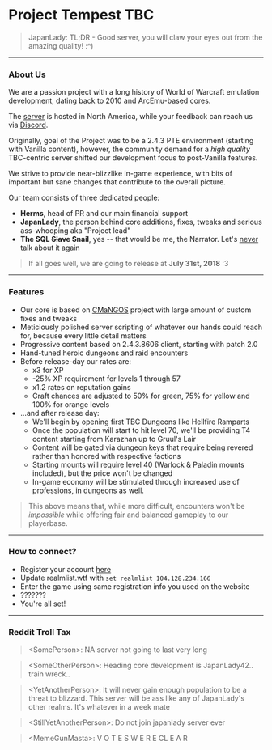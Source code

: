 # Project Tempest TBC

> JapanLady: TL;DR - Good server, you will claw your eyes out from the amazing quality! :^)

---

### About Us

We are a passion project with a long history of World of Warcraft emulation development,
dating back to 2010 and ArcEmu-based cores.

The [server](http://project-tempest.com/) is hosted in North America, while your feedback can reach us via [Discord](https://discord.gg/8YuWsRr).

Originally, goal of the Project was to be a 2.4.3 PTE environment (starting with Vanilla content), however,
the community demand for a _high quality_ TBC-centric server shifted our development focus to post-Vanilla features.

We strive to provide near-blizzlike in-game experience, with bits of important but sane changes that contribute to the overall picture.

Our team consists of three dedicated people:
- **Herms**, head of PR and our main financial support
- **JapanLady**, the person behind core additions, fixes, tweaks and serious ass-whooping aka "Project lead"
- **The SQL ~~Slave~~ Snail**, yes -- that would be me, the Narrator. Let's [never](https://github.com/me-shaon/GLWTPL) talk about it again

> If all goes well, we are going to release at **July 31st, 2018** :3

---

### Features

- Our core is based on [CMaNGOS](https://github.com/cmangos) project with large amount of custom fixes and tweaks
- Meticiously polished server scripting of whatever our hands could reach for, because every little detail matters
- Progressive content based on 2.4.3.8606 client, starting with patch 2.0
- Hand-tuned heroic dungeons and raid encounters
- Before release-day our rates are:
  - x3 for XP
  - -25% XP requirement for levels 1 through 57
  - x1.2 rates on reputation gains
  - Craft chances are adjusted to 50% for green, 75% for yellow and 100% for orange levels
- ...and after release day:
  - We'll begin by opening first TBC Dungeons like Hellfire Ramparts
  - Once the population will start to hit level 70, we'll be providing T4 content starting from Karazhan up to Gruul's Lair
  - Content will be gated via dungeon keys that require being revered rather than honored with respective factions
  - Starting mounts will require level 40 (Warlock & Paladin mounts included), but the price won't be changed
  - In-game economy will be stimulated through increased use of professions, in dungeons as well.

> This above means that, while more difficult, encounters won't be _impossible_ while offering fair and balanced gameplay to our playerbase.

---

### How to connect?

- Register your account [here](http://project-tempest.com/?p=account&sub=register)
- Update realmlist.wtf with `set realmlist 104.128.234.166`
- Enter the game using same registration info you used on the website
- ???????
- You're all set!

---

### Reddit Troll Tax

> \<SomePerson\>: NA server not going to last very long

>\<SomeOtherPerson\>: Heading core development is JapanLady42.. train wreck..

> \<YetAnotherPerson\>: It will never gain enough population to be a threat to blizzard. This server will be ass like any of JapanLady's other realms. It's whatever in a week mate

> \<StillYetAnotherPerson\>: Do not join japanlady server ever

> \<MemeGunMasta\>: V O T E S W E R E CL E A R
